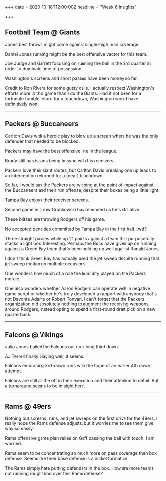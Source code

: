 +++
date = 2020-10-18T12:00:00Z
headline = "Week 6 Insights"

+++
## Football Team @ Giants

Jones best throws might come against single-high man coverage. 

Daniel Jones running might be the best offensive vector for this team.

Joe Judge and Garrett focusing on running the ball in the 3rd quarter in order to dominate time of possession.

Washington's screens and short passes have been money so far.

Credit to Ron Rivera for some gutsy calls. I actually respect Washington's efforts more in this game than I do the Giants. Had it not been for a fortunate fumble return for a touchdown, Washington would have definitively won.

***

## Packers @ Buccaneers

Carlton Davis with a heroic play to blow up a screen where he was the only defender that needed to be blocked.

Packers may have the best offensive line in the league.

Brady still has issues being in sync with his receivers.

Packers love their slant routes, but Carlton Davis breaking one up leads to an interception returned for a (near) touchdown.

So far, I would say the Packers are winning at the point of impact against the Buccaneers and their run offense, despite their boxes being a little light.

Tampa Bay enjoys their receiver screens.

Second game in a row Gronkowski has reminded us he's still alive.

These blitzes are throwing Rodgers off his game.

No accepted penalties committed by Tampa Bay in the first half...wtf?

Three straight passes while up 21 points against a team that purposefully stacks a light box. Interesting. Perhaps the Bucs have given up on running against a Green Bay team that's been holding up well against Ronald Jones.

I don't think Green Bay has actually used the jet sweep despite running that jet sweep motion on multiple occasions.

One wonders how much of a role the humidity played on the Packers morale.

One also wonders whether Aaron Rodgers can operate well in negative game script or whether he's truly developed a rapport with anybody that's not Davonte Adams or Robert Tonyan. I can't forget that the Packers organization did absolutely nothing to augment the receiving weapons around Rodgers, instead opting to spend a first-round draft pick on a new quarterback.

***

## Falcons @ Vikings

Julio Jones bailed the Falcons out on a long third down.

AJ Terrell finally playing well, it seems.

Falcons embracing 3rd-down runs with the hope of an easier 4th down attempt.

Falcons are still a little off in their execution and their attention to detail. But a turnaround seems to be in sight here.

***

## Rams @ 49ers

Nothing but screens, runs, and jet sweeps on the first drive for the 49ers. I really hope the Rams defense adjusts, but it worries me to see them give way so easily.

Rams offensive game plan relies on Goff passing the ball with touch. I am worried. 

Rams seem to be concentrating so much more on pass coverage than box defense. Seems like their base defense is a nickel formation.

The Rams simply hate putting defenders in the box. How are more teams not running roughshod over this Rams defense?